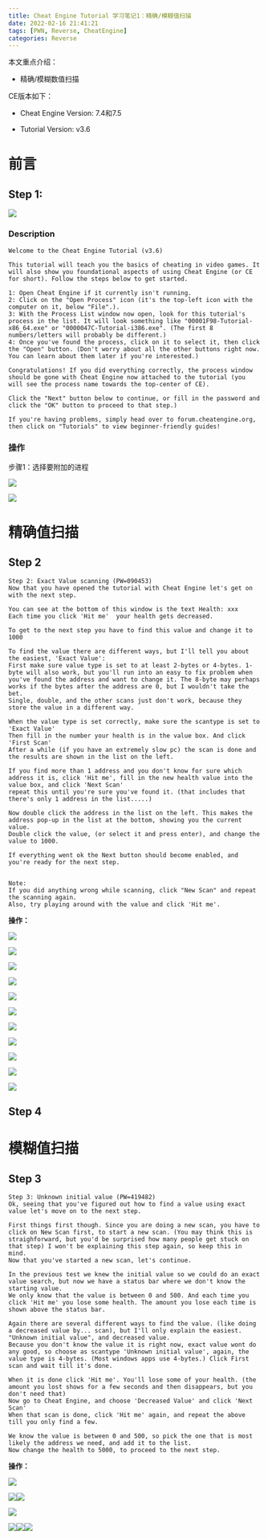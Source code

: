 ```yaml
---
title: Cheat Engine Tutorial 学习笔记1：精确/模糊值扫描
date: 2022-02-16 21:41:21
tags: [PWN, Reverse, CheatEngine]
categories: Reverse
---
```




本文重点介绍：

- 精确/模糊数值扫描

CE版本如下：

- Cheat Engine Version: 7.4和7.5

- Tutorial Version: v3.6



<!-- more -->

# 前言

## Step 1: 

![](image-20220215145201605.png)

### Description
```text
Welcome to the Cheat Engine Tutorial (v3.6)

This tutorial will teach you the basics of cheating in video games. It will also show you foundational aspects of using Cheat Engine (or CE for short). Follow the steps below to get started.

1: Open Cheat Engine if it currently isn't running.
2: Click on the "Open Process" icon (it's the top-left icon with the computer on it, below "File".).
3: With the Process List window now open, look for this tutorial's process in the list. It will look something like "00001F98-Tutorial-x86_64.exe" or "0000047C-Tutorial-i386.exe". (The first 8 numbers/letters will probably be different.)
4: Once you've found the process, click on it to select it, then click the "Open" button. (Don't worry about all the other buttons right now. You can learn about them later if you're interested.)

Congratulations! If you did everything correctly, the process window should be gone with Cheat Engine now attached to the tutorial (you will see the process name towards the top-center of CE).

Click the "Next" button below to continue, or fill in the password and click the "OK" button to proceed to that step.)

If you're having problems, simply head over to forum.cheatengine.org, then click on "Tutorials" to view beginner-friendly guides!
```

### 操作

步骤1：选择要附加的进程

![](image-20220215145836858.png)

![](image-20220215150314077.png)

<!-- more -->

# 精确值扫描

## Step 2

```
Step 2: Exact Value scanning (PW=090453)
Now that you have opened the tutorial with Cheat Engine let's get on with the next step.

You can see at the bottom of this window is the text Health: xxx
Each time you click 'Hit me'  your health gets decreased.

To get to the next step you have to find this value and change it to 1000

To find the value there are different ways, but I'll tell you about the easiest, 'Exact Value':
First make sure value type is set to at least 2-bytes or 4-bytes. 1-byte will also work, but you'll run into an easy to fix problem when you've found the address and want to change it. The 8-byte may perhaps works if the bytes after the address are 0, but I wouldn't take the bet.
Single, double, and the other scans just don't work, because they store the value in a different way.

When the value type is set correctly, make sure the scantype is set to 'Exact Value'
Then fill in the number your health is in the value box. And click 'First Scan'
After a while (if you have an extremely slow pc) the scan is done and the results are shown in the list on the left.

If you find more than 1 address and you don't know for sure which address it is, click 'Hit me', fill in the new health value into the value box, and click 'Next Scan'
repeat this until you're sure you've found it. (that includes that there's only 1 address in the list.....)

Now double click the address in the list on the left. This makes the address pop-up in the list at the bottom, showing you the current value.
Double click the value, (or select it and press enter), and change the value to 1000.

If everything went ok the Next button should become enabled, and you're ready for the next step.


Note:
If you did anything wrong while scanning, click "New Scan" and repeat the scanning again.
Also, try playing around with the value and click 'Hit me'.
```

**操作：**

![](image-20220215151801088.png)

![](image-20220215152155476.png)

![](image-20220215152500187.png)

![](image-20220215152558471.png)

![](image-20220215152638141.png)

![](image-20220215152855906.png)

![](image-20220215153108418.png)

![](image-20220215153634400.png)

![](image-20220215153905170.png)

![](image-20220215154113896.png)

![](image-20220215154508980.png)

## Step 4



# 模糊值扫描

## Step 3

```
Step 3: Unknown initial value (PW=419482)
Ok, seeing that you've figured out how to find a value using exact value let's move on to the next step.

First things first though. Since you are doing a new scan, you have to click on New Scan first, to start a new scan. (You may think this is straighforward, but you'd be surprised how many people get stuck on that step) I won't be explaining this step again, so keep this in mind.
Now that you've started a new scan, let's continue.

In the previous test we knew the initial value so we could do an exact value search, but now we have a status bar where we don't know the starting value.
We only know that the value is between 0 and 500. And each time you click 'Hit me' you lose some health. The amount you lose each time is shown above the status bar.

Again there are several different ways to find the value. (like doing a decreased value by... scan), but I'll only explain the easiest. "Unknown initial value", and decreased value.
Because you don't know the value it is right now, exact value wont do any good, so choose as scantype 'Unknown initial value', again, the value type is 4-bytes. (Most windows apps use 4-bytes.) Click First scan and wait till it's done.

When it is done click 'Hit me'. You'll lose some of your health. (the amount you lost shows for a few seconds and then disappears, but you don't need that)
Now go to Cheat Engine, and choose 'Decreased Value' and click 'Next Scan'
When that scan is done, click 'Hit me' again, and repeat the above till you only find a few. 

We know the value is between 0 and 500, so pick the one that is most likely the address we need, and add it to the list.
Now change the health to 5000, to proceed to the next step.
```

**操作：**

![](image-20220215173831872.png)

![](image-20220215173929270.png)![](image-20220215174056856.png)

![](image-20220215174649344.png)

![](image-20220215174800299.png)![](image-20220215174937499.png)![](image-20220215175020697.png)


